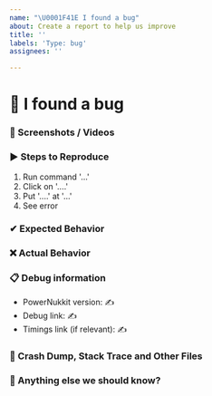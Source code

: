 ```yaml
---
name: "\U0001F41E I found a bug"
about: Create a report to help us improve
title: ''
labels: 'Type: bug'
assignees: ''

---
```


# 🐞 I found a bug
<!-- 
👉 This template is helpful, but you may erase everything if you can express the issue clearly
      Feel free to ask questions or start related discussion 
-->

### 📸 Screenshots / Videos
<!-- ✍ If applicable, add screenshots or video recordings to help explain your problem -->


### ▶ Steps to Reproduce
<!--- ✍ Reliable steps which someone can use to reproduce the issue. -->
1. Run command '...'
2. Click on '....'
3. Put '....' at '...'
4. See error


### ✔ Expected Behavior
<!-- ✍ What would you expect to happen -->


### ❌ Actual Behavior
<!-- ✍ What actually happened -->


### 📋 Debug information
<!-- Use the 'debugpaste' and 'timings paste' command in PowerNukkit -->
<!-- You can get the version from the file name, the 'about' or 'debugpaste' command outputs -->
* PowerNukkit version: ✍
* Debug link: ✍
* Timings link (if relevant): ✍ 

### 💢 Crash Dump, Stack Trace and Other Files
<!-- ✍ Use https://hastebin.com for big logs or dumps -->


### 💬 Anything else we should know?
<!-- ✍ This is the perfect place to add any additional details -->

